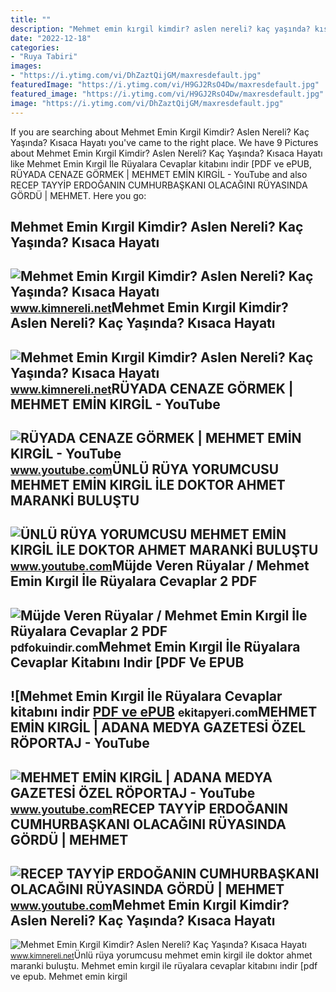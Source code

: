 ```yaml
---
title: ""
description: "Mehmet emin kırgil kimdir? aslen nereli? kaç yaşında? kısaca hayatı"
date: "2022-12-18"
categories:
- "Ruya Tabiri"
images:
- "https://i.ytimg.com/vi/DhZaztQijGM/maxresdefault.jpg"
featuredImage: "https://i.ytimg.com/vi/H9GJ2RsO4Dw/maxresdefault.jpg"
featured_image: "https://i.ytimg.com/vi/H9GJ2RsO4Dw/maxresdefault.jpg"
image: "https://i.ytimg.com/vi/DhZaztQijGM/maxresdefault.jpg"
---
```


If you are searching about Mehmet Emin Kırgil Kimdir? Aslen Nereli? Kaç Yaşında? Kısaca Hayatı you've came to the right place. We have 9 Pictures about Mehmet Emin Kırgil Kimdir? Aslen Nereli? Kaç Yaşında? Kısaca Hayatı like Mehmet Emin Kırgil İle Rüyalara Cevaplar kitabını indir \[PDF ve ePUB, RÜYADA CENAZE GÖRMEK | MEHMET EMİN KIRGİL - YouTube and also RECEP TAYYİP ERDOĞANIN CUMHURBAŞKANI OLACAĞINI RÜYASINDA GÖRDÜ | MEHMET. Here you go:

Mehmet Emin Kırgil Kimdir? Aslen Nereli? Kaç Yaşında? Kısaca Hayatı
-------------------------------------------------------------------

 ![Mehmet Emin Kırgil Kimdir? Aslen Nereli? Kaç Yaşında? Kısaca Hayatı](https://www.kimnereli.net/wp-content/uploads/2018/02/Mehmet-Emin-Kirgil.jpg) <small>www.kimnereli.net</small>Mehmet Emin Kırgil Kimdir? Aslen Nereli? Kaç Yaşında? Kısaca Hayatı
-------------------------------------------------------------------

 ![Mehmet Emin Kırgil Kimdir? Aslen Nereli? Kaç Yaşında? Kısaca Hayatı](https://www.kimnereli.net/wp-content/uploads/2018/02/Mehmet-Emin-Kirgil3.jpg) <small>www.kimnereli.net</small>RÜYADA CENAZE GÖRMEK | MEHMET EMİN KIRGİL - YouTube
---------------------------------------------------

 ![RÜYADA CENAZE GÖRMEK | MEHMET EMİN KIRGİL - YouTube](https://i.ytimg.com/vi/9LU-di7-0G4/maxresdefault.jpg) <small>www.youtube.com</small>ÜNLÜ RÜYA YORUMCUSU MEHMET EMİN KIRGİL İLE DOKTOR AHMET MARANKİ BULUŞTU
-----------------------------------------------------------------------

 ![ÜNLÜ RÜYA YORUMCUSU MEHMET EMİN KIRGİL İLE DOKTOR AHMET MARANKİ BULUŞTU](https://i.ytimg.com/vi/H9GJ2RsO4Dw/maxresdefault.jpg) <small>www.youtube.com</small>Müjde Veren Rüyalar / Mehmet Emin Kırgil İle Rüyalara Cevaplar 2 PDF
--------------------------------------------------------------------

 ![Müjde Veren Rüyalar / Mehmet Emin Kırgil İle Rüyalara Cevaplar 2 PDF](https://pdfokuindir.com/wp-content/uploads/2022/02/Mujde-Veren-Ruyalar-Mehmet-Emin-Kirgil-Ile-Ruyalara-Cevaplar.jpeg) <small>pdfokuindir.com</small>Mehmet Emin Kırgil İle Rüyalara Cevaplar Kitabını Indir \[PDF Ve EPUB
---------------------------------------------------------------------

 ![Mehmet Emin Kırgil İle Rüyalara Cevaplar kitabını indir [PDF ve ePUB](https://ekitapyeri.com/wp-content/uploads/2020/06/Mehmet-Emin-Kirgil-Ile-Ruyalara-Cevaplar-kitabini-indir-PDF-ve.jpeg) <small>ekitapyeri.com</small>MEHMET EMİN KIRGİL | ADANA MEDYA GAZETESİ ÖZEL RÖPORTAJ - YouTube
-----------------------------------------------------------------

 ![MEHMET EMİN KIRGİL | ADANA MEDYA GAZETESİ ÖZEL RÖPORTAJ - YouTube](https://i.ytimg.com/vi/DhZaztQijGM/maxresdefault.jpg) <small>www.youtube.com</small>RECEP TAYYİP ERDOĞANIN CUMHURBAŞKANI OLACAĞINI RÜYASINDA GÖRDÜ | MEHMET
-----------------------------------------------------------------------

 ![RECEP TAYYİP ERDOĞANIN CUMHURBAŞKANI OLACAĞINI RÜYASINDA GÖRDÜ | MEHMET](https://i.ytimg.com/vi/bwTP3Who_TE/maxresdefault.jpg) <small>www.youtube.com</small>Mehmet Emin Kırgil Kimdir? Aslen Nereli? Kaç Yaşında? Kısaca Hayatı
-------------------------------------------------------------------

 ![Mehmet Emin Kırgil Kimdir? Aslen Nereli? Kaç Yaşında? Kısaca Hayatı](https://www.kimnereli.net/wp-content/uploads/2018/02/Mehmet-Emin-Kirgil2.jpg) <small>www.kimnereli.net</small>Ünlü rüya yorumcusu mehmet emi̇n kirgi̇l i̇le doktor ahmet maranki̇ buluştu. Mehmet emin kırgil i̇le rüyalara cevaplar kitabını indir \[pdf ve epub. Mehmet emi̇n kirgi̇l

